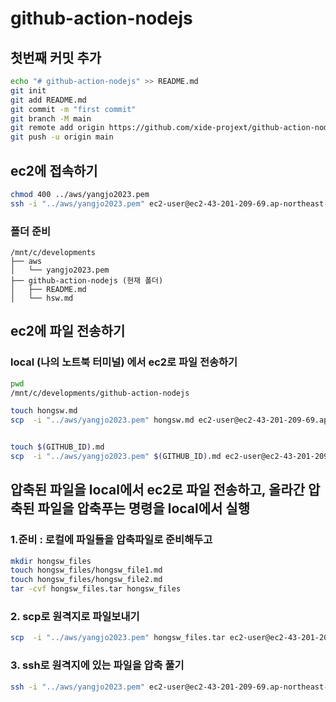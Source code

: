 # github-action-nodejs

## 첫번째 커밋 추가 
```sh
echo "# github-action-nodejs" >> README.md
git init
git add README.md
git commit -m "first commit"
git branch -M main
git remote add origin https://github.com/xide-projext/github-action-nodejs.git
git push -u origin main
```

## ec2에 접속하기 

```sh
chmod 400 ../aws/yangjo2023.pem
ssh -i "../aws/yangjo2023.pem" ec2-user@ec2-43-201-209-69.ap-northeast-2.compute.amazonaws.com
```

### 폴더 준비
```
/mnt/c/developments
├── aws
│   └── yangjo2023.pem
├── github-action-nodejs (현재 폴더)
│   ├── README.md
│   └── hsw.md
```

## ec2에 파일 전송하기 

### local (나의 노트북 터미널) 에서 ec2로 파일 전송하기
```sh
pwd
/mnt/c/developments/github-action-nodejs

touch hongsw.md
scp  -i "../aws/yangjo2023.pem" hongsw.md ec2-user@ec2-43-201-209-69.ap-northeast-2.compute.amazonaws.com:/home/ec2-user


touch $(GITHUB_ID).md
scp  -i "../aws/yangjo2023.pem" $(GITHUB_ID).md ec2-user@ec2-43-201-209-69.ap-northeast-2.compute.amazonaws.com:/home/ec2-user

```


## 압축된 파일을 local에서 ec2로 파일 전송하고, 올라간 압축된 파일을 압축푸는 명령을 local에서 실행
### 1.준비 : 로컬에 파일들을 압축파일로 준비해두고
```sh
mkdir hongsw_files
touch hongsw_files/hongsw_file1.md
touch hongsw_files/hongsw_file2.md
tar -cvf hongsw_files.tar hongsw_files
```

### 2. scp로 원격지로 파일보내기
```sh
scp  -i "../aws/yangjo2023.pem" hongsw_files.tar ec2-user@ec2-43-201-209-69.ap-northeast-2.compute.amazonaws.com:/home/ec2-user
```


### 3. ssh로 원격지에 있는 파일을 압축 풀기 
```sh
ssh -i "../aws/yangjo2023.pem" ec2-user@ec2-43-201-209-69.ap-northeast-2.compute.amazonaws.com "tar -xvf hongsw_files.tar"
```
